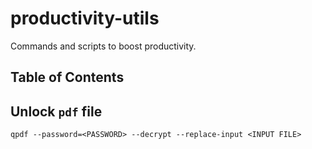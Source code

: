 # productivity-utils
Commands and scripts to boost productivity.

## Table of Contents

## Unlock `pdf` file

```
qpdf --password=<PASSWORD> --decrypt --replace-input <INPUT FILE>
```
